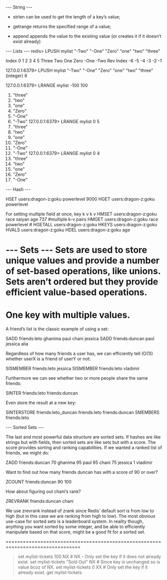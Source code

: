 --- String ---
- strlen <key> can be used to get the length of a key’s value; 

- getrange <key> <start> <end> returns the specified range of a value; 

- append <key> <value> appends the value to the existing value (or creates it if it doesn’t exist already)


--- Lists ---
redis>	LPUSH mylist "-Two" "-One" "Zero" "one" "two" "three"					
						
Index		0		1	2	3	   4	5
			Three  Two	One	Zero -One -Two
Rev Index	-6	   -5	-4	-3	  -2   -1

127.0.0.1:6379> LPUSH mylist "-Two" "-One" "Zero" "one" "two" "three"
(integer) 6

127.0.0.1:6379> LRANGE mylist -100 100
1) "three"
2) "two"
3) "one"
4) "Zero"
5) "-One"
6) "-Two"
127.0.0.1:6379> LRANGE mylist 0 5
1) "three"
2) "two"
3) "one"
4) "Zero"
5) "-One"
6) "-Two"
127.0.0.1:6379> LRANGE mylist 0 4
1) "three"
2) "two"
3) "one"
4) "Zero"
5) "-One"


--- Hash  ---

HSET users:dragon-z:goku powerlevel 9000
HGET users:dragon-z:goku powerlevel

For setting multiple field at once,
           key    k    v      k   v 
HMSET users:dragon-z:goku race saiyan age 737  	#multiple k-v pairs
HMGET users:dragon-z:goku race powerlevel		# 
HGETALL users:dragon-z:goku
HKEYS users:dragon-z:goku
HVALS users:dragon-z:goku
HDEL users:dragon-z:goku age

--- Sets ---
Sets are used to store unique values and provide a number of set-based operations, like unions. Sets aren’t ordered but they provide efficient value-based operations.
=========
One key with multiple values.
=========
A friend’s list is the classic example of using a set:

SADD friends:leto ghanima paul chani jessica
SADD friends:duncan paul jessica alia

Regardless of how many friends a user has, we can efficiently tell (O(1)) whether userX is a friend of userY or not:

SISMEMBER friends:leto jessica
SISMEMBER friends:leto vladimir

Furthermore we can see whether two or more people share the same friends:

SINTER friends:leto friends:duncan

Even store the result at a new key:

SINTERSTORE friends:leto_duncan friends:leto friends:duncan
SMEMBERS friends:leto

--- Sorted Sets ---

The last and most powerful data structure are sorted sets. If hashes are like strings but with fields, then sorted sets are like sets but with a score. The score provides sorting and ranking capabilities. If we wanted a ranked list of friends, we might do:

ZADD friends:duncan 70 ghanima 95 paul 95 chani 75 jessica 1 vladimir

Want to find out how many friends duncan has with a score of 90 or over?

ZCOUNT friends:duncan 90 100

How about figuring out chani’s rank?

ZREVRANK friends:duncan chani

We use zrevrank instead of zrank since Redis’ default sort is from low to high (but in this case we are ranking from high to low). 
The most obvious use-case for sorted sets is a leaderboard system. 
In reality though, anything you want sorted by some integer, and be able to efficiently manipulate based on that score, might be a good fit for a sorted set.

================================================================================
> set mylist-tickets 100 NX # NX - Only set the key if it does not already exist.
> set mylist-tickets "Sold Out" NX # Since key is unchanged so is value bcoz of NX.
> set mylist-tickets 0 XX # Only set the key if it already exist.
> get mylist-tickets

